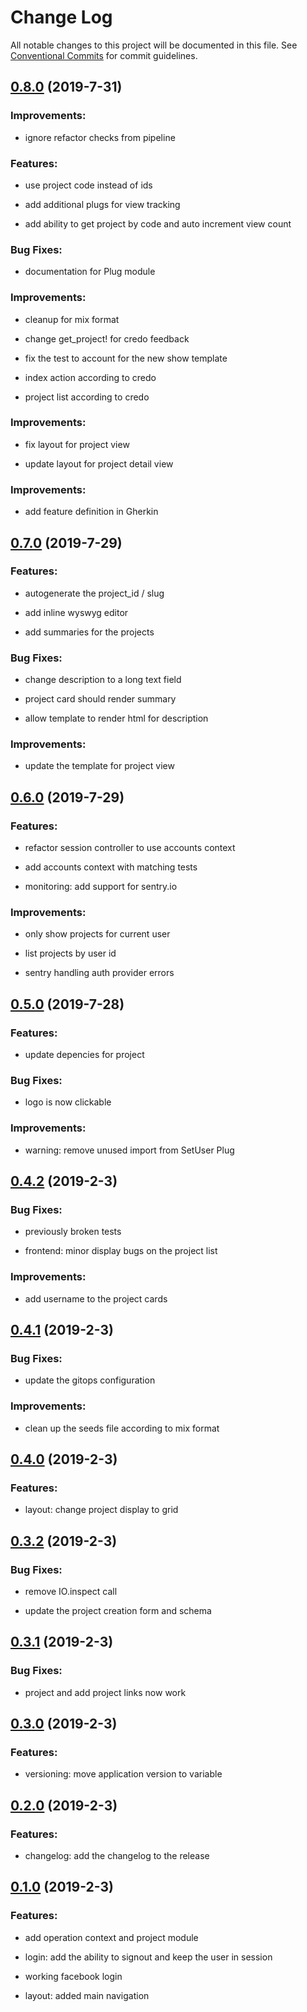 # Change Log

All notable changes to this project will be documented in this file.
See [Conventional Commits](Https://conventionalcommits.org) for commit guidelines.

<!-- changelog -->

## [0.8.0](https://gitlab.com/amacgregor/shouldibuildthat/compare/0.7.0...0.8.0) (2019-7-31)




### Improvements:

* ignore refactor checks from pipeline

### Features:

* use project code instead of ids

* add additional plugs for view tracking

* add ability to get project by code and auto increment view count

### Bug Fixes:

* documentation for Plug module

### Improvements:

* cleanup for mix format

* change get_project! for credo feedback

* fix the test to account for the new show template

* index action according to credo

* project list according to credo

### Improvements:

* fix layout for project view

* update layout for project detail view

### Improvements:

* add feature definition in Gherkin

## [0.7.0](https://gitlab.com/amacgregor/shouldibuildthat/compare/0.6.0...0.7.0) (2019-7-29)




### Features:

* autogenerate the project_id / slug

* add inline wyswyg editor

* add summaries for the projects

### Bug Fixes:

* change description to a long text field

* project card should render summary

* allow template to render html for description

### Improvements:

* update the template for project view

## [0.6.0](https://gitlab.com/amacgregor/shouldibuildthat/compare/0.5.0...0.6.0) (2019-7-29)




### Features:

* refactor session controller to use accounts context

* add accounts context with matching tests

* monitoring: add support for sentry.io

### Improvements:

* only show projects for current user

* list projects by user id

* sentry handling auth provider errors

## [0.5.0](https://gitlab.com/amacgregor/shouldibuildthat/compare/0.4.2...0.5.0) (2019-7-28)




### Features:

* update depencies for project

### Bug Fixes:

* logo is now clickable

### Improvements:

* warning: remove unused import from SetUser Plug

## [0.4.2](https://gitlab.com/amacgregor/shouldibuildthat/compare/0.4.1...0.4.2) (2019-2-3)




### Bug Fixes:

* previously broken tests

* frontend: minor display bugs on the project list

### Improvements:

* add username to the project cards

## [0.4.1](https://gitlab.com/amacgregor/shouldibuildthat/compare/0.4.0...0.4.1) (2019-2-3)




### Bug Fixes:

* update the gitops configuration

### Improvements:

* clean up the seeds file according to mix format

## [0.4.0](https://gitlab.com/amacgregor/shouldibuildthat/compare/0.3.2...0.4.0) (2019-2-3)




### Features:

* layout: change project display to grid

## [0.3.2](https://gitlab.com/amacgregor/shouldibuildthat/compare/0.3.1...0.3.2) (2019-2-3)




### Bug Fixes:

* remove IO.inspect call

* update the project creation form and schema

## [0.3.1](https://gitlab.com/amacgregor/shouldibuildthat/compare/0.3.0...0.3.1) (2019-2-3)




### Bug Fixes:

* project and add project links now work

## [0.3.0](https://gitlab.com/amacgregor/shouldibuildthat/compare/0.2.0...0.3.0) (2019-2-3)




### Features:

* versioning: move application version to variable

## [0.2.0](https://gitlab.com/amacgregor/shouldibuildthat/compare/0.1.1...0.2.0) (2019-2-3)




### Features:

* changelog: add the changelog to the release

## [0.1.0](https://gitlab.com/amacgregor/shouldibuildthat/compare/0.1.0...0.1.0) (2019-2-3)




### Features:

* add operation context and project module

* login: add the ability to signout and keep the user in session

* working facebook login

* layout: added main navigation
